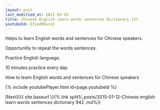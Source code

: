 ```yaml
---
layout: post
last_modified_at: 2021-03-29
title: Chinese English learn words sentences Dictionary 127 
youtubeId: EIiedR8sceI
---
```

 
 
Helps to learn English words and sentences for Chinese speakers.

Opportunitiy to repeat the words sentences. 

Practice English language. 
 
10 minutes practice every day. 
 
How to learn English words and sentences for Chinese speakers 
 
{% include youtubePlayer.html id=page.youtubeId %}
 
 
[Next]({{ site.baseurl }}{% link  split1/_posts/2015-01-12-Chinese english learn words sentences dictionary 942 .md%})
 
